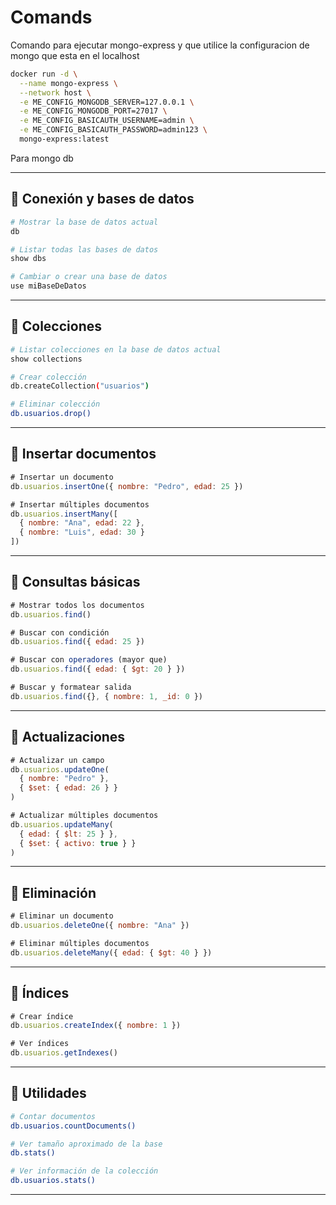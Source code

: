 # Comands

Comando para ejecutar mongo-express y que utilice la configuracion de mongo que esta en el localhost

```bash
docker run -d \
  --name mongo-express \
  --network host \
  -e ME_CONFIG_MONGODB_SERVER=127.0.0.1 \
  -e ME_CONFIG_MONGODB_PORT=27017 \
  -e ME_CONFIG_BASICAUTH_USERNAME=admin \
  -e ME_CONFIG_BASICAUTH_PASSWORD=admin123 \
  mongo-express:latest
```

Para mongo db

---

## 🔹 Conexión y bases de datos

```bash
# Mostrar la base de datos actual
db

# Listar todas las bases de datos
show dbs

# Cambiar o crear una base de datos
use miBaseDeDatos
```

---

## 🔹 Colecciones

```bash
# Listar colecciones en la base de datos actual
show collections

# Crear colección
db.createCollection("usuarios")

# Eliminar colección
db.usuarios.drop()
```

---

## 🔹 Insertar documentos

```javascript
# Insertar un documento
db.usuarios.insertOne({ nombre: "Pedro", edad: 25 })

# Insertar múltiples documentos
db.usuarios.insertMany([
  { nombre: "Ana", edad: 22 },
  { nombre: "Luis", edad: 30 }
])
```

---

## 🔹 Consultas básicas

```javascript
# Mostrar todos los documentos
db.usuarios.find()

# Buscar con condición
db.usuarios.find({ edad: 25 })

# Buscar con operadores (mayor que)
db.usuarios.find({ edad: { $gt: 20 } })

# Buscar y formatear salida
db.usuarios.find({}, { nombre: 1, _id: 0 })
```

---

## 🔹 Actualizaciones

```javascript
# Actualizar un campo
db.usuarios.updateOne(
  { nombre: "Pedro" },
  { $set: { edad: 26 } }
)

# Actualizar múltiples documentos
db.usuarios.updateMany(
  { edad: { $lt: 25 } },
  { $set: { activo: true } }
)
```

---

## 🔹 Eliminación

```javascript
# Eliminar un documento
db.usuarios.deleteOne({ nombre: "Ana" })

# Eliminar múltiples documentos
db.usuarios.deleteMany({ edad: { $gt: 40 } })
```

---

## 🔹 Índices

```javascript
# Crear índice
db.usuarios.createIndex({ nombre: 1 })

# Ver índices
db.usuarios.getIndexes()
```

---

## 🔹 Utilidades

```bash
# Contar documentos
db.usuarios.countDocuments()

# Ver tamaño aproximado de la base
db.stats()

# Ver información de la colección
db.usuarios.stats()
```

---

